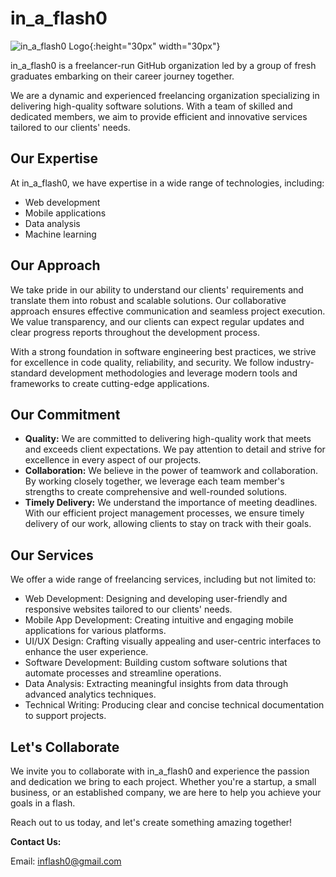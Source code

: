 # in_a_flash0

![in_a_flash0 Logo](logo.png){:height="30px" width="30px"}

in_a_flash0 is a freelancer-run GitHub organization led by a group of fresh graduates embarking on their career journey together.

We are a dynamic and experienced freelancing organization specializing in delivering high-quality software solutions. With a team of skilled and dedicated members, we aim to provide efficient and innovative services tailored to our clients' needs.

## Our Expertise

At in_a_flash0, we have expertise in a wide range of technologies, including:

- Web development
- Mobile applications
- Data analysis
- Machine learning

## Our Approach

We take pride in our ability to understand our clients' requirements and translate them into robust and scalable solutions. Our collaborative approach ensures effective communication and seamless project execution. We value transparency, and our clients can expect regular updates and clear progress reports throughout the development process.

With a strong foundation in software engineering best practices, we strive for excellence in code quality, reliability, and security. We follow industry-standard development methodologies and leverage modern tools and frameworks to create cutting-edge applications.

## Our Commitment

- **Quality:** We are committed to delivering high-quality work that meets and exceeds client expectations. We pay attention to detail and strive for excellence in every aspect of our projects.
- **Collaboration:** We believe in the power of teamwork and collaboration. By working closely together, we leverage each team member's strengths to create comprehensive and well-rounded solutions.
- **Timely Delivery:** We understand the importance of meeting deadlines. With our efficient project management processes, we ensure timely delivery of our work, allowing clients to stay on track with their goals.

## Our Services

We offer a wide range of freelancing services, including but not limited to:

- Web Development: Designing and developing user-friendly and responsive websites tailored to our clients' needs.
- Mobile App Development: Creating intuitive and engaging mobile applications for various platforms.
- UI/UX Design: Crafting visually appealing and user-centric interfaces to enhance the user experience.
- Software Development: Building custom software solutions that automate processes and streamline operations.
- Data Analysis: Extracting meaningful insights from data through advanced analytics techniques.
- Technical Writing: Producing clear and concise technical documentation to support projects.

## Let's Collaborate

We invite you to collaborate with in_a_flash0 and experience the passion and dedication we bring to each project. Whether you're a startup, a small business, or an established company, we are here to help you achieve your goals in a flash.

Reach out to us today, and let's create something amazing together!

**Contact Us:**

Email: inflash0@gmail.com
